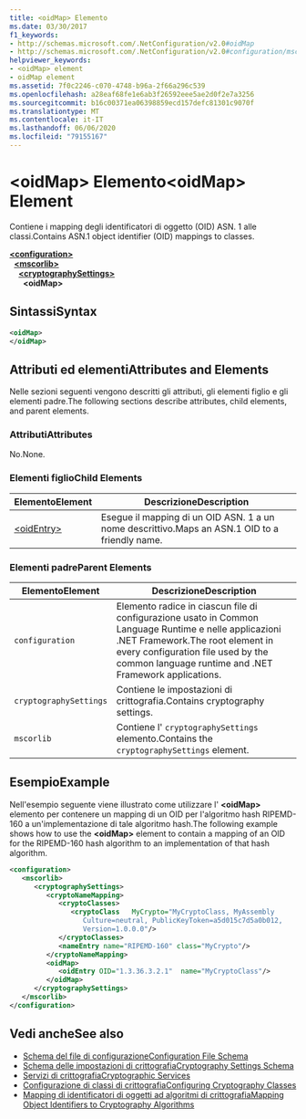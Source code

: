 ```yaml
---
title: <oidMap> Elemento
ms.date: 03/30/2017
f1_keywords:
- http://schemas.microsoft.com/.NetConfiguration/v2.0#oidMap
- http://schemas.microsoft.com/.NetConfiguration/v2.0#configuration/mscorlib/cryptographySettings/oidMap
helpviewer_keywords:
- <oidMap> element
- oidMap element
ms.assetid: 7f0c2246-c070-4748-b96a-2f66a296c539
ms.openlocfilehash: a28eaf68fe1e6ab3f26592eee5ae2d0f2e7a3256
ms.sourcegitcommit: b16c00371ea06398859ecd157defc81301c9070f
ms.translationtype: MT
ms.contentlocale: it-IT
ms.lasthandoff: 06/06/2020
ms.locfileid: "79155167"
---
```

# <a name="oidmap-element"></a><span data-ttu-id="e10ca-102">\<oidMap> Elemento</span><span class="sxs-lookup"><span data-stu-id="e10ca-102">\<oidMap> Element</span></span>
<span data-ttu-id="e10ca-103">Contiene i mapping degli identificatori di oggetto (OID) ASN. 1 alle classi.</span><span class="sxs-lookup"><span data-stu-id="e10ca-103">Contains ASN.1 object identifier (OID) mappings to classes.</span></span>  

[**\<configuration>**](../configuration-element.md)\
&nbsp;&nbsp;[**\<mscorlib>**](mscorlib-element-for-cryptography-settings.md)\
&nbsp;&nbsp;&nbsp;&nbsp;[**\<cryptographySettings>**](cryptographysettings-element.md)\
&nbsp;&nbsp;&nbsp;&nbsp;&nbsp;&nbsp;**\<oidMap>**

## <a name="syntax"></a><span data-ttu-id="e10ca-104">Sintassi</span><span class="sxs-lookup"><span data-stu-id="e10ca-104">Syntax</span></span>  
  
```xml  
<oidMap>
</oidMap>  
```  
  
## <a name="attributes-and-elements"></a><span data-ttu-id="e10ca-105">Attributi ed elementi</span><span class="sxs-lookup"><span data-stu-id="e10ca-105">Attributes and Elements</span></span>  
 <span data-ttu-id="e10ca-106">Nelle sezioni seguenti vengono descritti gli attributi, gli elementi figlio e gli elementi padre.</span><span class="sxs-lookup"><span data-stu-id="e10ca-106">The following sections describe attributes, child elements, and parent elements.</span></span>  
  
### <a name="attributes"></a><span data-ttu-id="e10ca-107">Attributi</span><span class="sxs-lookup"><span data-stu-id="e10ca-107">Attributes</span></span>  
 <span data-ttu-id="e10ca-108">No.</span><span class="sxs-lookup"><span data-stu-id="e10ca-108">None.</span></span>  
  
### <a name="child-elements"></a><span data-ttu-id="e10ca-109">Elementi figlio</span><span class="sxs-lookup"><span data-stu-id="e10ca-109">Child Elements</span></span>  
  
|<span data-ttu-id="e10ca-110">Elemento</span><span class="sxs-lookup"><span data-stu-id="e10ca-110">Element</span></span>|<span data-ttu-id="e10ca-111">Descrizione</span><span class="sxs-lookup"><span data-stu-id="e10ca-111">Description</span></span>|  
|-------------|-----------------|  
|[\<oidEntry>](oidentry-element.md)|<span data-ttu-id="e10ca-112">Esegue il mapping di un OID ASN. 1 a un nome descrittivo.</span><span class="sxs-lookup"><span data-stu-id="e10ca-112">Maps an ASN.1 OID to a friendly name.</span></span>|  
  
### <a name="parent-elements"></a><span data-ttu-id="e10ca-113">Elementi padre</span><span class="sxs-lookup"><span data-stu-id="e10ca-113">Parent Elements</span></span>  
  
|<span data-ttu-id="e10ca-114">Elemento</span><span class="sxs-lookup"><span data-stu-id="e10ca-114">Element</span></span>|<span data-ttu-id="e10ca-115">Descrizione</span><span class="sxs-lookup"><span data-stu-id="e10ca-115">Description</span></span>|  
|-------------|-----------------|  
|`configuration`|<span data-ttu-id="e10ca-116">Elemento radice in ciascun file di configurazione usato in Common Language Runtime e nelle applicazioni .NET Framework.</span><span class="sxs-lookup"><span data-stu-id="e10ca-116">The root element in every configuration file used by the common language runtime and .NET Framework applications.</span></span>|  
|`cryptographySettings`|<span data-ttu-id="e10ca-117">Contiene le impostazioni di crittografia.</span><span class="sxs-lookup"><span data-stu-id="e10ca-117">Contains cryptography settings.</span></span>|  
|`mscorlib`|<span data-ttu-id="e10ca-118">Contiene l' `cryptographySettings` elemento.</span><span class="sxs-lookup"><span data-stu-id="e10ca-118">Contains the `cryptographySettings` element.</span></span>|  
  
## <a name="example"></a><span data-ttu-id="e10ca-119">Esempio</span><span class="sxs-lookup"><span data-stu-id="e10ca-119">Example</span></span>  
 <span data-ttu-id="e10ca-120">Nell'esempio seguente viene illustrato come utilizzare l' **\<oidMap>** elemento per contenere un mapping di un OID per l'algoritmo hash RIPEMD-160 a un'implementazione di tale algoritmo hash.</span><span class="sxs-lookup"><span data-stu-id="e10ca-120">The following example shows how to use the **\<oidMap>** element to contain a mapping of an OID for the RIPEMD-160 hash algorithm to an implementation of that hash algorithm.</span></span>  
  
```xml  
<configuration>  
   <mscorlib>  
      <cryptographySettings>  
         <cryptoNameMapping>  
            <cryptoClasses>  
               <cryptoClass   MyCrypto="MyCryptoClass, MyAssembly  
                  Culture=neutral, PublicKeyToken=a5d015c7d5a0b012,  
                  Version=1.0.0.0"/>  
            </cryptoClasses>  
            <nameEntry name="RIPEMD-160" class="MyCrypto"/>  
         </cryptoNameMapping>  
         <oidMap>  
            <oidEntry OID="1.3.36.3.2.1"  name="MyCryptoClass"/>  
         </oidMap>  
      </cryptographySettings>  
   </mscorlib>  
</configuration>  
```  
  
## <a name="see-also"></a><span data-ttu-id="e10ca-121">Vedi anche</span><span class="sxs-lookup"><span data-stu-id="e10ca-121">See also</span></span>

- [<span data-ttu-id="e10ca-122">Schema del file di configurazione</span><span class="sxs-lookup"><span data-stu-id="e10ca-122">Configuration File Schema</span></span>](../index.md)
- [<span data-ttu-id="e10ca-123">Schema delle impostazioni di crittografia</span><span class="sxs-lookup"><span data-stu-id="e10ca-123">Cryptography Settings Schema</span></span>](index.md)
- [<span data-ttu-id="e10ca-124">Servizi di crittografia</span><span class="sxs-lookup"><span data-stu-id="e10ca-124">Cryptographic Services</span></span>](../../../../standard/security/cryptographic-services.md)
- [<span data-ttu-id="e10ca-125">Configurazione di classi di crittografia</span><span class="sxs-lookup"><span data-stu-id="e10ca-125">Configuring Cryptography Classes</span></span>](../../configure-cryptography-classes.md)
- [<span data-ttu-id="e10ca-126">Mapping di identificatori di oggetti ad algoritmi di crittografia</span><span class="sxs-lookup"><span data-stu-id="e10ca-126">Mapping Object Identifiers to Cryptography Algorithms</span></span>](../../map-object-identifiers-to-cryptography-algorithms.md)
